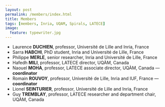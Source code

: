 ```yaml
---
layout: post
permalink: /members/index.html
title: Members
tags: [members, Inria, UQAM, Spirals, LATECE]
image:
  feature: typewriter.jpg
---
```


* Laurence **DUCHIEN**, professor, Université de Lille and Inria, France
* Sarra **HABCHI**, PhD student, Inria and Université de Lille, France
* Philippe **MERLE**, senior researcher, Inria and Université de Lille, France
* Hafedh **MILI**, professor, LATECE director, UQÀM, Canada
* Naouel **MOHA**, professor, LATECE associate director, UQÀM, Canada — **coordinator**
* Romain **ROUVOY**, professor, Université de Lille, Inria and IUF, France — **coordinator**
* Lionel **SEINTURIER**, professor, Université de Lille and Inria, France
* Guy **TREMBLAY**, professor, LATECE researcher and department chair, UQÀM, Canada
